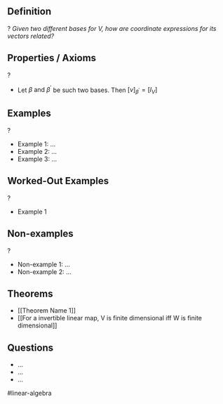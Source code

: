 
## Definition
?
*Given two different bases for V, how are coordinate expressions for its vectors related?*
## Properties / Axioms
?
- Let $\beta \text{ and } \beta^{'}$ be such two bases. Then $[v]_{\beta^{'}} = [I_{V}]$


## Examples
?
- Example 1: ...
‎ 
- Example 2: ...
‎ 
- Example 3: ...

## Worked-Out Examples
?
- Example 1

## Non-examples
?
- Non-example 1: ...
- Non-example 2: ...

## Theorems
- [[Theorem Name 1]]
- [[For a invertible linear map, V is finite dimensional iff W is finite dimensional]]

## Questions
- ...
- ...
- ...



#linear-algebra